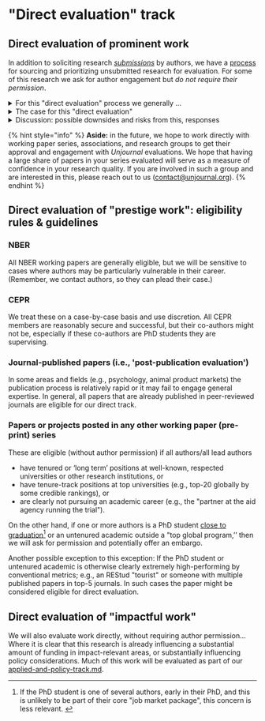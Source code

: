# "Direct evaluation" track

## Direct evaluation of prominent work

In addition to soliciting research [_submissions_](https://globalimpact.gitbook.io/the-unjournal-project-and-communication-space/faq-interaction/for-researchers-authors#why-should-i-submit-my-work-to-the-unjournal-why-should-i-engage-with-them) by authors, we have a [process](process-prioritizing-research/) for sourcing and prioritizing unsubmitted research for evaluation. For some of this research we ask for author engagement but _do not require their permission_.

<details>

<summary>For this "direct evaluation" process we generally ...</summary>

1. Choose a set of "top-tier working paper series" and medium-to-top-tier journals, as well as   research posted in other exclusive working paper archives and to work where all authors seem to be prominent, secure, and established. See [#direct-evaluation-eligibility-rules-and-guidelines](direct-evaluation-track.md#direct-evaluation-eligibility-rules-and-guidelines "mention").   &#x20;
2. Identify relevant papers in this series, following our stated criteria  (i.e., [relevance](./#summary-why-is-it-relevant-and-worth-engaging-with), strength, [need for further review](./#why-does-it-need-more-review-what-are-some-key-issues-claims-to-vet)).\
   For NBER this tends to include
   * recently released work in the early stages of the journal peer-review process, particularly if it addresses a timely subject; as well as
   * work that has been around for many years, is widely cited and influential, yet has never been published in a peer-reviewed journal.

_We do this systematically and transparently; authors shouldn't feel singled out nor left out._

3. Notify the work's authors that _The Unjournal_ plans to commission evaluations. We're not asking for permission, but
   * making them aware of _The Unjournal,_ the process, the [benefits to authors](../../faq-interaction/for-researchers-authors.md#why-should-researchers-and-groups-submit-their-work-to-and-engage-with-the-unjournal), and the authors' opportunities to engage with the evaluation and publicly respond to the evaluation before it is made public;
   * letting us know if we have the most recent version of the paper, and if updates are coming soon;
   * letting the authors complete our forms if they wish, giving further information about the paper  or e.g. adding a "permalink" to updated versions;
   * asking if there are authors in sensitive career positions justifying a[ temporary "embargo"](../../faq-interaction/for-researchers-authors.md#conditional-embargo); and
   * asking the authors if there is specific feedback they would like to receive.
4. Reaching out to and commissioning evaluators, as in our regular process. _Considerations:_
   * Evaluators should be made aware that the authors have not directly requested this review, but have been informed it is happening.&#x20;
   * As this will allow us to consider a larger set of papers more quickly, we can reach out to multiple evaluators more efficiently.

</details>



<details>

<summary>The case for this "direct evaluation"</summary>

1. **Public benefit:** Working papers (especially NBER) are already influencing policy and debat&#x65;**,** yet they have not been peer-reviewed and may take years to go through this process, if ever (e.g., many NBER papers[ are never published in peer-reviewed journals](https://bldavies.com/blog/publication-outcomes-nber-working-papers/)). However, it is difficult to understand the papers' limitations unless you happen to have attended an academic seminar where they were presented. Evaluating these publicly will provide a service.
   * _Specifically for NBER_: This working paper series is highly influential and relied upon by policy makers and policy journalists. It'd an elite outlet: only members of NBER are able to post working papers here. [Membership is prestigious and available only by invitation.](https://economistwritingeveryday.com/2022/05/02/lets-talk-about-the-nber/)
2. **Fear of public evaluation (safety in numbers):** There may be some shyness or reluctance to participate in _The Unjournal_ evaluation process (for reasons to do so, see our [benefits to authors](../../faq-interaction/for-researchers-authors.md#why-should-researchers-and-groups-submit-their-work-to-and-engage-with-the-unjournal)[ ](../../faq-interaction/for-researchers-authors.md)discussion). It is scary to be a first mover, and it may feel unfair to be among the few people to have an evaluation of your work out there in public (in spite of the Bayesian arguments presented in the previous link). There should be "safety" in numbers: having a substantial number of prominent papers publicly evaluated by _The Unjournal_ will ease this concern.
3. **Passive evaluation may be preferred to active consent:** Academics (especially early-career) may also worry that they will seem weird or rebellious by submitting to _The Unjournal,_ as this may be taken as "rejecting mainstream system norms." Again, this will be less of a problem if a substantial number of public evaluations of prominent papers are posted. You will be in good company. Furthermore, if we are simply _identifying_ papers for evaluation, the authors of these papers cannot be seen as rejecting the mainstream path (as they did not _choose_ to submit).
4. **Piloting and building a track record or demonstration:** _The Unjournal_ needs a reasonably large set of high-quality, relevant work to evaluate in order to help us build our system and improve our processes. Putting out a body of curated evaluation work will also allow us to demonstrate the reasonableness and reliability of this process.

</details>

<details>

<summary>Discussion: possible downsides and risks from this,  responses</summary>

**1. Negative backlash:** Some authors may dislike having their work publicly evaluated, particularly when there is substantial criticism. Academics complain a lot about unfair peer reviews, but the difference is that here the evaluations will be made public. This might lead _The Unjournal_ to be the target of some criticism.

_**Responses:**_

* Public engagement in prominent and influential work is fair and healthy. It is good to promote public intellectual debate. Of course, this process needs to allow constructive criticism as well as informative praise.
* _We will work to ensure that the evaluations we publish involve constructive dialogue, avoid unnecessary harshness, and provide reasons for their critiques. We also give authors the opportunity to respond._
* We are focusing on more prominent papers, with authors in more secure positions. Additionally, we offer a potential "embargo" for sensitive career situations, e.g., those that might face early-career researchers.

**2. Less author engagement:** If authors do not specifically _choose_ to have their work evaluated, they are less likely to engage fullly with the process.

_**Response:**_ This is something we will keep an eye on, weighing the benefits and costs.

**3. Evaluator/referee reluctance:** As noted above, evaluators may be more reluctant to provide ratings and feedback on work where the author has not instigated the process.

_**Response:**_ This should largely be addressed by the fact that we allow evaluators to remain anonymous. A potential cost here is discouraging signed evaluations, which themselves have some benefits (as well as possible costs).

**4. Slippery-slope towards "unfairly reviewing work too early":** In some fields, working papers are released at a point where the author does not wish them to be evaluated, and where the author is not implicitly making strong claims about the validity of this work. In economics, working papers tend to be released when they are fairly polished and the authors typically seek feedback and citations. The NBER series is a particularly prominent example.&#x20;

_**Response:**_ We will be careful with this. Initially, we started this 'direct evaluation' process only for the NBER series. We later extended this, as noted above.

</details>

{% hint style="info" %}
**Aside:** in the future, we hope to work directly with working paper series, associations, and research groups to get their approval and engagement with _Unjournal_ evaluations. We hope that having a large share of papers in your series evaluated will serve as a measure of confidence in your research quality. If you are involved in such a group and are interested in this, please reach out to us ([contact@unjournal.org](https://app.gitbook.com/u/Kb2a1KdsgsTOM7ZYPPCIyGkho3Q2)).
{% endhint %}

## Direct evaluation of "prestige work": eligibility rules & guidelines

### **NBER**

All NBER working papers are generally eligible, but we will be sensitive to cases where authors may be particularly vulnerable in their career. (Remember, we contact authors, so they can plead their case.)

### CEPR

We treat these on a case-by-case basis and use discretion. All CEPR members are reasonably secure and successful, but their co-authors might not be, especially if these co-authors are PhD students they are supervising.

### Journal-published papers (i.e., 'post-publication evaluation')

In some areas and fields (e.g., psychology, animal product markets) the publication process is relatively rapid or it may fail to engage general expertise. In general, all papers that are already published in peer-reviewed journals are eligible for our direct track.&#x20;



### Papers or projects posted in any other working paper (pre-print) series

These are eligible (without author permission) if all authors/all lead authors&#x20;

* have tenured or ‘long term’ positions at well-known, respected universities or other research institutions, or
* have tenure-track positions at top universities (e.g., top-20 globally by some credible rankings), or
* are clearly not pursuing an academic career (e.g., the "partner at the aid agency running the trial").&#x20;

On the other hand, if one or more authors is a PhD student [close to graduation](#user-content-fn-1)[^1] or an untenured academic outside a "top global program,’’ then we will ask for permission and potentially offer an embargo.

Another possible exception to this exception: If the PhD student or untenured academic is otherwise clearly extremely high-performing by conventional metrics; e.g., an REStud "tourist" or someone with multiple published papers in top-5 journals. In such cases the paper might be considered eligible for direct evaluation.&#x20;



## Direct evaluation of "impactful work"

We will also evaluate work directly, without requiring author permission... Where it is clear that this research is already influencing a substantial amount of funding in impact-relevant areas, or substantially influencing policy considerations. Much of this work will be evaluated as part of our [applied-and-policy-track.md](applied-and-policy-track.md "mention").

[^1]: If the PhD student is one of several authors, early in their PhD, and this is unlikely to be part of their core "job market package", this concern is less relevant.&#x20;
